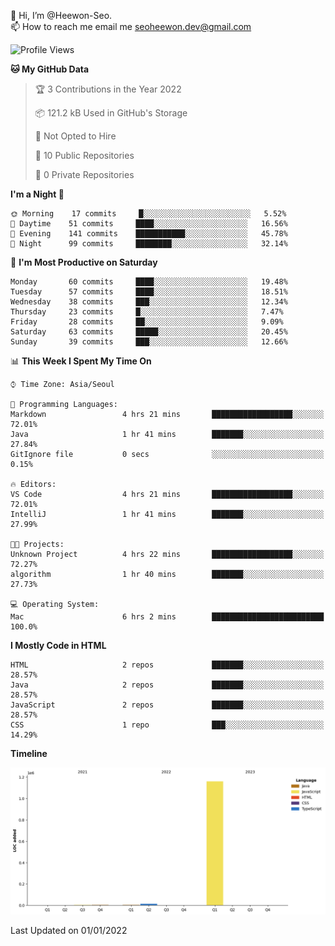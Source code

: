 👋 Hi, I’m @Heewon-Seo.  
📫 How to reach me email me seoheewon.dev@gmail.com 

 <!--START_SECTION:waka-->
![Profile Views](http://img.shields.io/badge/Profile%20Views-3-blue)

**🐱 My GitHub Data** 

> 🏆 3 Contributions in the Year 2022
 > 
> 📦 121.2 kB Used in GitHub's Storage 
 > 
> 🚫 Not Opted to Hire
 > 
> 📜 10 Public Repositories 
 > 
> 🔑 0 Private Repositories  
 > 
**I'm a Night 🦉** 

```text
🌞 Morning    17 commits     █░░░░░░░░░░░░░░░░░░░░░░░░   5.52% 
🌆 Daytime    51 commits     ████░░░░░░░░░░░░░░░░░░░░░   16.56% 
🌃 Evening    141 commits    ███████████░░░░░░░░░░░░░░   45.78% 
🌙 Night      99 commits     ████████░░░░░░░░░░░░░░░░░   32.14%

```
📅 **I'm Most Productive on Saturday** 

```text
Monday       60 commits     ████░░░░░░░░░░░░░░░░░░░░░   19.48% 
Tuesday      57 commits     ████░░░░░░░░░░░░░░░░░░░░░   18.51% 
Wednesday    38 commits     ███░░░░░░░░░░░░░░░░░░░░░░   12.34% 
Thursday     23 commits     █░░░░░░░░░░░░░░░░░░░░░░░░   7.47% 
Friday       28 commits     ██░░░░░░░░░░░░░░░░░░░░░░░   9.09% 
Saturday     63 commits     █████░░░░░░░░░░░░░░░░░░░░   20.45% 
Sunday       39 commits     ███░░░░░░░░░░░░░░░░░░░░░░   12.66%

```


📊 **This Week I Spent My Time On** 

```text
⌚︎ Time Zone: Asia/Seoul

💬 Programming Languages: 
Markdown                 4 hrs 21 mins       ██████████████████░░░░░░░   72.01% 
Java                     1 hr 41 mins        ███████░░░░░░░░░░░░░░░░░░   27.84% 
GitIgnore file           0 secs              ░░░░░░░░░░░░░░░░░░░░░░░░░   0.15%

🔥 Editors: 
VS Code                  4 hrs 21 mins       ██████████████████░░░░░░░   72.01% 
IntelliJ                 1 hr 41 mins        ███████░░░░░░░░░░░░░░░░░░   27.99%

🐱‍💻 Projects: 
Unknown Project          4 hrs 22 mins       ██████████████████░░░░░░░   72.27% 
algorithm                1 hr 40 mins        ███████░░░░░░░░░░░░░░░░░░   27.73%

💻 Operating System: 
Mac                      6 hrs 2 mins        █████████████████████████   100.0%

```

**I Mostly Code in HTML** 

```text
HTML                     2 repos             ███████░░░░░░░░░░░░░░░░░░   28.57% 
Java                     2 repos             ███████░░░░░░░░░░░░░░░░░░   28.57% 
JavaScript               2 repos             ███████░░░░░░░░░░░░░░░░░░   28.57% 
CSS                      1 repo              ███░░░░░░░░░░░░░░░░░░░░░░   14.29%

```


**Timeline**

![Chart not found](https://raw.githubusercontent.com/Heewon-Seo/Heewon-Seo/main/charts/bar_graph.png) 


 Last Updated on 01/01/2022
<!--END_SECTION:waka-->
